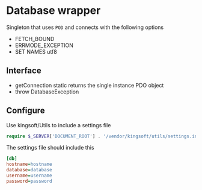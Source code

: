 # Database wrapper
Singleton that uses `POD` and connects with the following options
 * FETCH_BOUND
 * ERRMODE_EXCEPTION
 * SET NAMES utf8

## Interface
 * getConnection static returns the single instance PDO object
 * throw DatabaseException

## Configure
Use kingsoft/Utils to include a settings file

```php
require $_SERVER['DOCUMENT_ROOT'] . '/vendor/kingsoft/utils/settings.inc.php';
```

The settings file should include this
```ini
[db]
hostname=hostname
database=database
username=username
password=password
```
